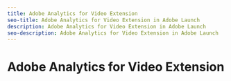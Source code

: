 ```yaml
---
title: Adobe Analytics for Video Extension
seo-title: Adobe Analytics for Video Extension in Adobe Launch
description: Adobe Analytics for Video Extension in Adobe Launch
seo-description: Adobe Analytics for Video Extension in Adobe Launch
---
```


# Adobe Analytics for Video Extension
